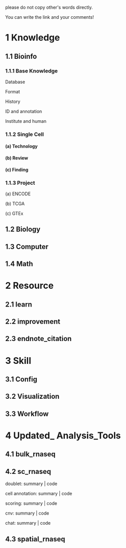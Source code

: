 please do not copy other's words directly.

You can write the link and your comments!

# 1 Knowledge

## 1.1 Bioinfo

### 1.1.1 Base Knowledge

Database

Format

History

ID and annotation

Institute and human


### 1.1.2 Single Cell

#### (a) Technology

#### (b) Review

#### (c) Finding


### 1.1.3 Project

(a) ENCODE

(b) TCGA

(c) GTEx



## 1.2 Biology

## 1.3 Computer

## 1.4 Math

# 2 Resource

## 2.1 learn

## 2.2 improvement

## 2.3 endnote_citation

# 3 Skill

## 3.1 Config

## 3.2 Visualization

## 3.3 Workflow

# 4 Updated_ Analysis_Tools

## 4.1 bulk_rnaseq

## 4.2 sc_rnaseq

doublet: summary | code

cell annotation: summary | code

scoring: summary | code

cnv: summary | code

chat: summary | code

## 4.3 spatial_rnaseq
